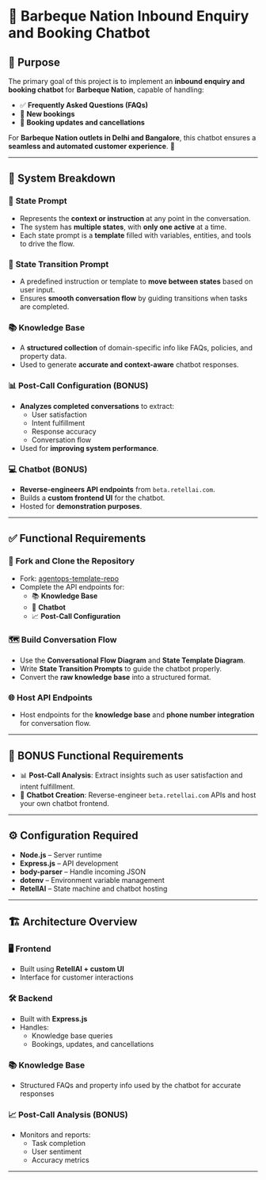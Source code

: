 # 🤖 **Barbeque Nation Inbound Enquiry and Booking Chatbot**

## 🎯 **Purpose**
The primary goal of this project is to implement an **inbound enquiry and booking chatbot** for **Barbeque Nation**, capable of handling:

- ✅ **Frequently Asked Questions (FAQs)**
- 📅 **New bookings**
- 🔁 **Booking updates and cancellations**

For **Barbeque Nation outlets in Delhi and Bangalore**, this chatbot ensures a **seamless and automated customer experience**. 💬

---

## 🧩 **System Breakdown**

### 🧠 **State Prompt**
- Represents the **context or instruction** at any point in the conversation.
- The system has **multiple states**, with **only one active** at a time.
- Each state prompt is a **template** filled with variables, entities, and tools to drive the flow.

### 🔀 **State Transition Prompt**
- A predefined instruction or template to **move between states** based on user input.
- Ensures **smooth conversation flow** by guiding transitions when tasks are completed.

### 📚 **Knowledge Base**
- A **structured collection** of domain-specific info like FAQs, policies, and property data.
- Used to generate **accurate and context-aware** chatbot responses.

### 📊 **Post-Call Configuration (BONUS)**
- **Analyzes completed conversations** to extract:
  - User satisfaction
  - Intent fulfillment
  - Response accuracy
  - Conversation flow
- Used for **improving system performance**.

### 💻 **Chatbot (BONUS)**
- **Reverse-engineers API endpoints** from `beta.retellai.com`.
- Builds a **custom frontend UI** for the chatbot.
- Hosted for **demonstration purposes**.

---

## ✅ **Functional Requirements**

### 🔧 **Fork and Clone the Repository**
- Fork: [agentops-template-repo](https://github.com/AryamannNingombam/agentops-template-repo)
- Complete the API endpoints for:
  - 📚 **Knowledge Base**
  - 🧠 **Chatbot**
  - 📈 **Post-Call Configuration**

### 🗺️ **Build Conversation Flow**
- Use the **Conversational Flow Diagram** and **State Template Diagram**.
- Write **State Transition Prompts** to guide the chatbot properly.
- Convert the **raw knowledge base** into a structured format.

### 🌐 **Host API Endpoints**
- Host endpoints for the **knowledge base** and **phone number integration** for conversation flow.

---

## 🚀 **BONUS Functional Requirements**
- 📊 **Post-Call Analysis**: Extract insights such as user satisfaction and intent fulfillment.
- 🤖 **Chatbot Creation**: Reverse-engineer `beta.retellai.com` APIs and host your own chatbot frontend.

---

## ⚙️ **Configuration Required**
- **Node.js** – Server runtime
- **Express.js** – API development
- **body-parser** – Handle incoming JSON
- **dotenv** – Environment variable management
- **RetellAI** – State machine and chatbot hosting

---

## 🏗️ **Architecture Overview**

### 🖥️ **Frontend**
- Built using **RetellAI + custom UI**
- Interface for customer interactions

### 🛠️ **Backend**
- Built with **Express.js**
- Handles:
  - Knowledge base queries
  - Bookings, updates, and cancellations

### 📚 **Knowledge Base**
- Structured FAQs and property info used by the chatbot for accurate responses

### 📈 **Post-Call Analysis (BONUS)**
- Monitors and reports:
  - Task completion
  - User sentiment
  - Accuracy metrics

---

